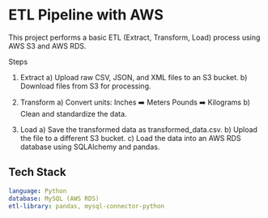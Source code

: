 # ETL Pipeline with AWS
This project performs a basic ETL (Extract, Transform, Load) process using AWS S3 and AWS RDS.

Steps
1. Extract
    a) Upload raw CSV, JSON, and XML files to an S3 bucket.
    b) Download files from S3 for processing.

2. Transform
    a) Convert units:
        Inches ➡️ Meters
       Pounds ➡️ Kilograms
    b) Clean and standardize the data.

3. Load
    a) Save the transformed data as transformed_data.csv.
    b) Upload the file to a different S3 bucket.
    c) Load the data into an AWS RDS database using SQLAlchemy and pandas.

## Tech Stack

```yaml
language: Python
database: MySQL (AWS RDS)
etl-library: pandas, mysql-connector-python
